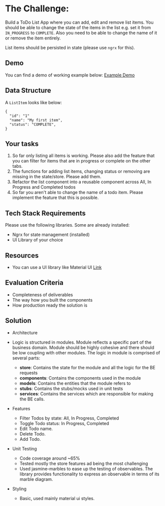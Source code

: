 # The Challenge:

Build a ToDo List App where you can add, edit and remove list items. You should be able to change the state of the items in the list e.g. set it from `IN_PROGRESS` to `COMPLETE`. Also you need to be able to change the name of it or remove the item entirely.

List items should be persisted in state (please use `ngrx` for this). 

## Demo

You can find a demo of working example below:
[Example Demo](https://todo-list-redux-nextjs-swart.vercel.app/)

## Data Structure

A `ListItem` looks like below:

```
{
  "id": "1"
  "name": "My first item",
  "status": "COMPLETE",
}
```

## Your tasks

1. So far only listing all items is working. Please also add the feature that you can filter for items that are in progress or complete on the other tabs.
2. The functions for adding list items, changing status or removing are missing in the state/store. Please add them.
3. Refactor the list component into a reusable component across All, In Progress and Completed todos
4. So far you aren't able to change the name of a todo item. Please implement the feature that this is possible.


## Tech Stack Requirements

Please use the following libraries. Some are already installed:

- Ngrx for state management (installed)
- UI Library of your choice

## Resources
- You can use a UI library like Material UI [Link](https://v14.material.angular.io/guide/getting-started)

## Evaluation Criteria

- Completeness of deliverables
- The way how you built the components
- How production ready the solution is

## Solution

- Architecture
- Logic is structured in modules. Module reflects a specific part of the business domain. Module should be highly cohesive and there should be low coupling with other modules. The logic in module is comprised of several parts:
    - **store**: Contains the state for the module and all the logic for the BE requests
    - **components**: Contains the components used in the module
    - **models**: Contains the entities that the module refers to
    - **stubs**: Contains the stubs/mocks used in unit tests
    - **services**: Contains the services which are responsible for making the BE calls.

- Features
    - Filter Todos by state: All, In Progress, Completed
    - Toggle Todo status: In Progress, Completed
    - Edit Todo name.
    - Delete Todo.
    - Add Todo.

- Unit Testing
    - Code coverage around ~65%
    - Tested mostly the store features ad being the most challenging
    - Used jasmine-marbles to ease up the testing of observables. The library provides functionality to express an observable in terms of its marble diagram.

- Styling
    - Basic, used mainly material ui styles.
